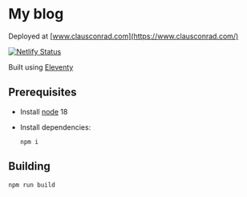 # My blog

Deployed at [www.clausconrad.com](https://www.clausconrad.com/)

[![Netlify Status](https://api.netlify.com/api/v1/badges/7fa0cae1-5c3a-4f12-beae-1ca61a3da0d1/deploy-status)](https://app.netlify.com/sites/cconrad/deploys)

Built using [Eleventy](https://www.11ty.dev/)

## Prerequisites

* Install [node](https://nodejs.org/) 18
* Install dependencies:

  ```shell
  npm i
  ```

## Building

```shell
npm run build
```
